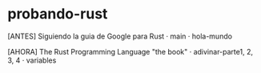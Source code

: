 # probando-rust

[ANTES] Siguiendo la guia de Google para Rust
· main
· hola-mundo
    
[AHORA] The Rust Programming Language "the book"
· adivinar-parte1, 2, 3, 4
· variables
